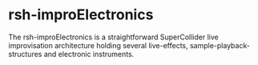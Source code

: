 # rsh-improElectronics
The rsh-improElectronics is a straightforward SuperCollider live improvisation architecture holding several live-effects, sample-playback-structures and electronic instruments.

